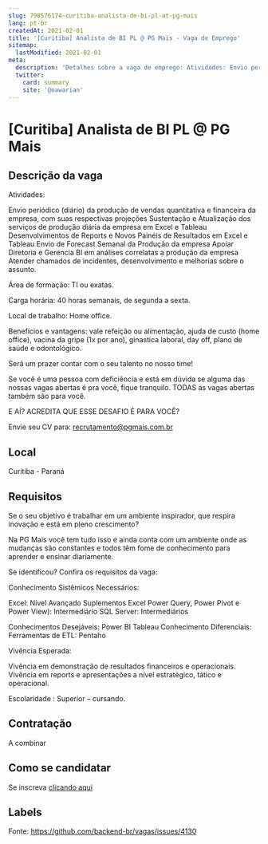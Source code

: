 ```yaml
---
slug: 798576174-curitiba-analista-de-bi-pl-at-pg-mais
lang: pt-br
createdAt: 2021-02-01
title: '[Curitiba] Analista de BI PL @ PG Mais - Vaga de Emprego'
sitemap:
  lastModified: 2021-02-01
meta:
  description: 'Detalhes sobre a vaga de emprego: Atividades: Envio periódico (diário) da produção de vendas quantitativa e financeira da empresa, com suas respectivas projeções Sustentação e Atualização dos serviços de produção diária da empresa em Excel e Tableau Desenvolvimentos de Reports e Novos Painéis de Resultados em Excel e Tableau Envio de Forecast Semanal da Produção da empresa Apoiar Diretoria e Gerencia BI em análises correlatas a produção da empresa Atender chamados de incidentes, desenvolvimento e melhorias sobre o assunto. Área de formação: TI ou exatas. Carga horária: 40 horas semanais, de segunda a sexta. Local de trabalho: Home office. Benefícios e vantagens: vale refeição ou alimentação, ajuda de custo (home office), vacina da gripe (1x por ano), ginastica laboral, day off, plano de saúde e odontológico. Será um prazer contar com o seu talento no nosso time! Se você é uma pessoa com deficiência e está em dúvida se alguma das nossas vagas abertas é pra você, fique tranquilo. TODAS as vagas abertas também são para você. E AÍ? ACREDITA QUE ESSE DESAFIO É PARA VOCÊ? Envie seu CV para: recrutamento@pgmais.com.br'
  twitter:
    card: summary
    site: '@nawarian'
---
```


# [Curitiba] Analista de BI PL @ PG Mais

## Descrição da vaga

Atividades:

Envio periódico (diário) da produção de vendas quantitativa e financeira da empresa, com suas respectivas projeções
Sustentação e Atualização dos serviços de produção diária da empresa em Excel e Tableau
Desenvolvimentos de Reports e Novos Painéis de Resultados em Excel e Tableau
Envio de Forecast Semanal da Produção da empresa
Apoiar Diretoria e Gerencia BI em análises correlatas a produção da empresa
Atender chamados de incidentes, desenvolvimento e melhorias sobre o assunto.

Área de formação: TI ou exatas.

Carga horária: 40 horas semanais, de segunda a sexta.

Local de trabalho: Home office.

Benefícios e vantagens: vale refeição ou alimentação, ajuda de custo (home office), vacina da gripe (1x por ano), ginastica laboral, day off, plano de saúde e odontológico.

Será um prazer contar com o seu talento no nosso time!

Se você é uma pessoa com deficiência e está em dúvida se alguma das nossas vagas abertas é pra você, fique tranquilo. TODAS as vagas abertas também são para você.

E AÍ? ACREDITA QUE ESSE DESAFIO É PARA VOCÊ?

Envie seu CV para: recrutamento@pgmais.com.br

## Local

Curitiba - Paraná

## Requisitos

Se o seu objetivo é trabalhar em um ambiente inspirador, que respira inovação e está em pleno crescimento?

Na PG Mais você tem tudo isso e ainda conta com um ambiente onde as mudanças são constantes e todos têm fome de conhecimento para aprender e ensinar diariamente.

Se identificou? Confira os requisitos da vaga:

Conhecimento Sistêmicos Necessários:

Excel: Nível Avançado
Suplementos Excel Power Query, Power Pivot e Power View): Intermediário
SQL Server: Intermediários

Conhecimentos Desejáveis:
Power BI
Tableau
Conhecimento Diferenciais:
Ferramentas de ETL: Pentaho

Vivência Esperada:

Vivência em demonstração de resultados financeiros e operacionais.
Vivência em reports e apresentações a nível estratégico, tático e operacional.

Escolaridade : Superior – cursando.

## Contratação

A combinar

## Como se candidatar

Se inscreva [clicando aqui](https://www.pyjobs.com.br/job/2041)

## Labels



Fonte: https://github.com/backend-br/vagas/issues/4130